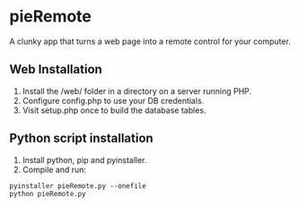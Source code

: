 # pieRemote

A clunky app that turns a web page into a remote control for your computer.

## Web Installation

1. Install the /web/ folder in a directory on a server running PHP.
1. Configure config.php to use your DB credentials.
1. Visit setup.php once to build the database tables.

## Python script installation

1. Install python, pip and pyinstaller.
1. Compile and run:
  ```
  pyinstaller pieRemote.py --onefile
  python pieRemote.py
  ```
